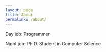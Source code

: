 ```yaml
---
layout: page
title: About
permalink: /about/
---
```


Day job: Programmer

Night job: Ph.D. Student in Computer Science

